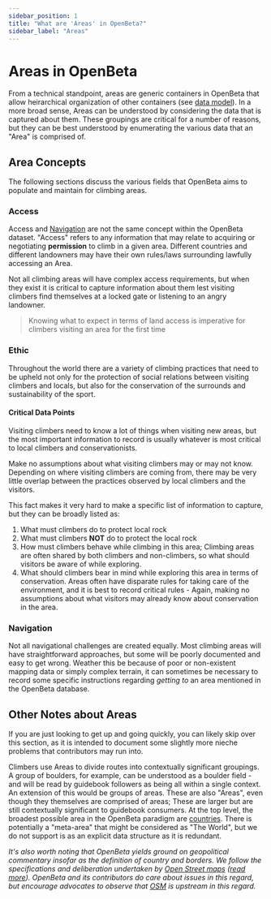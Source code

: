 ```yaml
---
sidebar_position: 1
title: "What are 'Areas' in OpenBeta?"
sidebar_label: "Areas"
---
```


# Areas in OpenBeta

From a technical standpoint, areas are generic containers in OpenBeta that allow heirarchical organization of other containers (see [data model](/under-the-hood/data-model)). In a more broad sense, Areas can be understood by considering the data that is captured about them. These groupings are critical for a number of reasons, but they can be best understood by enumerating the various data that an "Area" is comprised of.

## Area Concepts

The following sections discuss the various fields that OpenBeta aims to populate and maintain for climbing areas.

### Access
Access and [Navigation](#navigation) are not the same concept within the OpenBeta dataset. "Access" refers to any information that may relate to acquiring or negotiating **permission** to climb in a given area. Different countries and different landowners may have their own rules/laws surrounding lawfully accessing an Area.

Not all climbing areas will have complex access requirements, but when they exist it is critical to capture information about them lest visiting climbers find themselves at a locked gate or listening to an angry landowner.

> Knowing what to expect in terms of land access is imperative for climbers visiting an area for the first time

### Ethic

Throughout the world there are a variety of climbing practices that need to be upheld not only for the protection of social relations between visiting climbers and locals, but also for the conservation of the surrounds and sustainability of the sport.

#### Critical Data Points
Visiting climbers need to know a lot of things when visiting new areas, but the most important information to record is usually whatever is most critical to local climbers and conservationists.

Make no assumptions about what visiting climbers may or may not know. Depending on where visiting climbers are coming from, there may be very little overlap between the practices observed by local climbers and the visitors.

This fact makes it very hard to make a specific list of information to capture, but they can be broadly listed as:

1. What must climbers do to protect local rock
1. What must climbers **NOT** do to protect the local rock
1. How must climbers behave while climbing in this area; Climbing areas are often shared by both climbers and non-climbers, so what should visitors be aware of while exploring.
1. What should climbers bear in mind while exploring this area in terms of conservation. Areas often have disparate rules for taking care of the environment, and it is best to record critical rules - Again, making no assumptions about what visitors may already know about conservation in the area.

### Navigation
Not all navigational challenges are created equally. Most climbing areas will have straightforward approaches, but some will be poorly documented and easy to get wrong. Weather this be because of poor or non-existent mapping data or simply complex terrain, it can sometimes be necessary to record some specific instructions regarding *getting to* an area mentioned in the OpenBeta database.

## Other Notes about Areas

If you are just looking to get up and going quickly, you can likely skip over this section, as it is intended to document some slightly more nieche problems that contributors may run into.

Climbers use Areas to divide routes into contextually significant groupings. A group of boulders, for example, can be understood as a boulder field - and will be read by guidebook followers as being all within a single context. An extension of this would be groups of areas. These are also "Areas", even though they themselves are comprised of areas; These are larger but are still contextually significant to guidebook consumers. At the top level, the broadest possible area in the OpenBeta paradigm are [countries](https://wiki.openstreetmap.org/wiki/Country_code). There is potentially a "meta-area" that might be considered as "The World", but we do not support is as an explicit data structure as it is redundant.

_It's also worth noting that OpenBeta yields ground on geopolitical commentary insofar as the definition of country and borders. We follow the specifications and deliberation undertaken by [Open Street maps](https://wiki.openstreetmap.org/wiki/Country_code) ([read more](https://wiki.openstreetmap.org/wiki/Nominatim/Country_Codes)). OpenBeta and its contributors do care about issues in this regard, but encourage advocates to observe that [OSM](https://www.openstreetmap.org/) is upstream in this regard._
